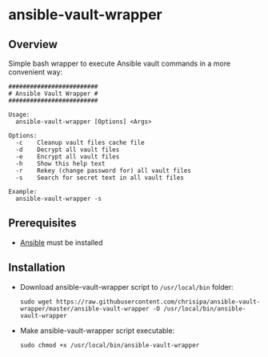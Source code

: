 # ansible-vault-wrapper

Overview
--------
Simple bash wrapper to execute Ansible vault commands in a more convenient way:
   ```
   #########################
   # Ansible Vault Wrapper #
   #########################

   Usage:
     ansible-vault-wrapper [Options] <Args>

   Options:
     -c    Cleanup vault files cache file
     -d    Decrypt all vault files
     -e    Encrypt all vault files
     -h    Show this help text
     -r    Rekey (change password for) all vault files
     -s    Search for secret text in all vault files

   Example:
     ansible-vault-wrapper -s  
   ```

Prerequisites
-------------
* [Ansible](https://docs.ansible.com/ansible/2.7/installation_guide/intro_installation.html) must be installed

Installation
------------
* Download ansible-vault-wrapper script to `/usr/local/bin` folder:

   ```
   sudo wget https://raw.githubusercontent.com/chrisipa/ansible-vault-wrapper/master/ansible-vault-wrapper -O /usr/local/bin/ansible-vault-wrapper
   ```
   
* Make ansible-vault-wrapper script executable:   

   ```
   sudo chmod +x /usr/local/bin/ansible-vault-wrapper
   ```
